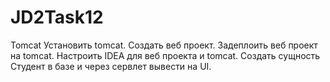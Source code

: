 # JD2Task12
Tomcat
Установить tomcat.
Создать веб проект.
Задеплоить веб проект на tomcat.
Настроить IDEA для веб проекта и tomcat.
Cоздать сущность Cтудент в базе и через сервлет вывести на UI.
